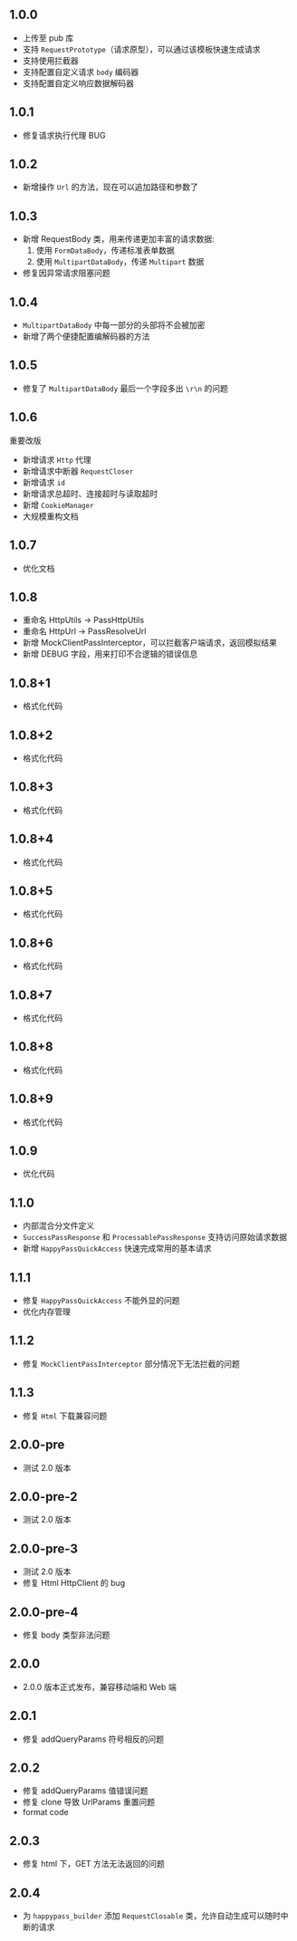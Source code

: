 ## 1.0.0

- 上传至 pub 库
- 支持 ``RequestPrototype``（请求原型），可以通过该模板快速生成请求
- 支持使用拦截器
- 支持配置自定义请求 ``body`` 编码器
- 支持配置自定义响应数据解码器

## 1.0.1

- 修复请求执行代理 BUG

## 1.0.2

- 新增操作 `Url` 的方法，现在可以追加路径和参数了

## 1.0.3

- 新增 RequestBody 类，用来传递更加丰富的请求数据:
    1. 使用 ``FormDataBody``，传递标准表单数据
    2. 使用 ``MultipartDataBody``，传递 `Multipart` 数据
- 修复因异常请求阻塞问题

## 1.0.4

- `MultipartDataBody` 中每一部分的头部将不会被加密
- 新增了两个便捷配置编解码器的方法

## 1.0.5

- 修复了 `MultipartDataBody` 最后一个字段多出 `\r\n` 的问题

## 1.0.6

重要改版

- 新增请求 `Http` 代理
- 新增请求中断器 `RequestCloser`
- 新增请求 `id`
- 新增请求总超时、连接超时与读取超时
- 新增 `CookieManager`
- 大规模重构文档 

## 1.0.7 

- 优化文档

## 1.0.8

- 重命名 HttpUtils -> PassHttpUtils
- 重命名 HttpUrl -> PassResolveUrl
- 新增 MockClientPassInterceptor，可以拦截客户端请求，返回模拟结果
- 新增 DEBUG 字段，用来打印不合逻辑的错误信息

## 1.0.8+1

- 格式化代码

## 1.0.8+2

- 格式化代码

## 1.0.8+3

- 格式化代码

## 1.0.8+4

- 格式化代码

## 1.0.8+5

- 格式化代码

## 1.0.8+6

- 格式化代码

## 1.0.8+7

- 格式化代码

## 1.0.8+8

- 格式化代码

## 1.0.8+9

- 格式化代码

## 1.0.9

- 优化代码

## 1.1.0

- 内部混合分文件定义
- `SuccessPassResponse` 和 `ProcessablePassResponse` 支持访问原始请求数据
- 新增 `HappyPassQuickAccess` 快速完成常用的基本请求

## 1.1.1
- 修复 `HappyPassQuickAccess` 不能外显的问题
- 优化内存管理

## 1.1.2
- 修复 `MockClientPassInterceptor` 部分情况下无法拦截的问题

## 1.1.3
- 修复 `Html` 下载兼容问题

## 2.0.0-pre
- 测试 2.0 版本

## 2.0.0-pre-2
- 测试 2.0 版本

## 2.0.0-pre-3
- 测试 2.0 版本
- 修复 Html HttpClient 的 bug

## 2.0.0-pre-4
- 修复 body 类型非法问题

## 2.0.0
- 2.0.0 版本正式发布，兼容移动端和 Web 端

## 2.0.1
- 修复 addQueryParams 符号相反的问题

## 2.0.2
- 修复 addQueryParams 值错误问题
- 修复 clone 导致 UrlParams 重置问题
- format code

## 2.0.3
- 修复 html 下，GET 方法无法返回的问题

## 2.0.4
- 为 `happypass_builder` 添加 `RequestClosable` 类，允许自动生成可以随时中断的请求